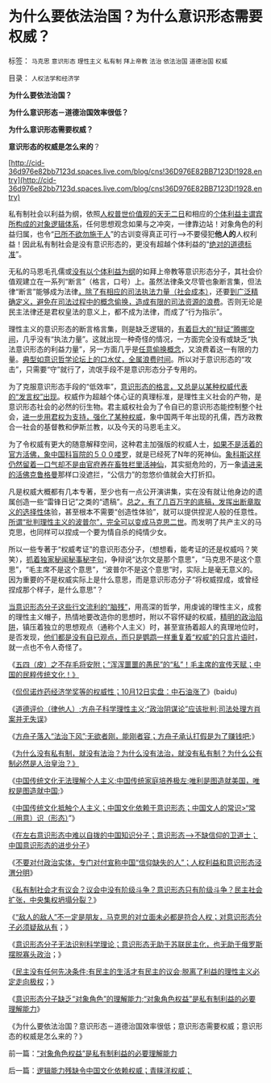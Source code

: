# 为什么要依法治国？为什么意识形态需要权威？

标签： `马克思` `意识形态` `理性主义` `私有制` `拜上帝教` `法治` `依法治国` `道德治国` `权威` 

目录： `人权法学和经济学`

**为什么要依法治国？**

**为什么意识形态－道德治国效率很低？**

**为什么意识形态需要权威？**

**意识形态的权威是怎么来的**？

[http://cid-36d976e82bb7123d.spaces.live.com/blog/cns!36D976E82BB7123D!1928.entry](http://cid-36d976e82bb7123d.spaces.live.com/blog/cns!36D976E82BB7123D!1928.entry)

私有制社会以利益为纲，依照[人权普世价值观的天无二日](../../../2010/6/11/“天无二日，法无二纲”单一断言规则.md)和相应的[个体利益主谓宾所构成的对象逻辑体系](../../../2009/5/22/“实”未必为实证，认识对象角色的主谓宾.md)，任何思想观念如果与之冲突，一律靠边站！对象角色的利益归属，也令“[已所不欲勿施于人](../../../2009/6/19/“已所不欲，勿施于人”就是普世的价值观.md)”的古训变得真正可行——>不要侵犯**他人的**人权利益！因此私有制社会是没有意识形态的，更没有超越个体利益的“[绝对的道德标准](http://hi.baidu.com/darthchn/blog/item/4c69f2376ee8e5d5a3cc2bd6.html)”。

无私的马恩毛孔儒或[没有以个体利益为纲](../../../2009/10/9/完全相反的是非标准.md)的如拜上帝教等意识形态分子，其社会价值观建立在一系列“断言”（格言，口号）上。虽然法律条文尽管也象断言集，但法律“断言”能够成为法律[，除了有相应的司法执法力量（社会成本）](../../../2010/5/12/法治什么条件下是合理的？是低成本的？.md)，还要[到广泛精确定义，避免在司法过程中的概念偷换，造成有限的司法资源的浪费](../../../2010/5/4/中国不缺信仰，中国缺乏名词解释.md)。否则无论是民主法律还是君权皇法的意义上，都不成为法律，而成了“行为指示”。

理性主义的意识形态的断言格言集，则是缺乏逻辑的，[有着巨大的“辩证”腾挪空间](../../../2010/1/9/“白马非马”与辩证法和实证和科学理论.md)，几乎没有“执法力量”。这就出现一种奇怪的情况，一方面完全没有或缺乏“执法意识形态的利益力量”，另一方面几乎是[任意偷换概念](../../../2010/5/4/科学开始于精确概念定义.md)，又浪费着这一有限的力量。[典型如意识哲学论坛上的口水仗，全属浪费时间](../../../2008/10/25/明末历史在儒教道德口水仗中模糊.md)。所以对于意识形态的“攻击”，只需要“守”就行了，流氓手段不是意识形态分子专用的。

为了克服意识形态手段的“低效率”，[意识形态的格言，又总是以某种权威代表的“发言权”出现](../../../2010/2/9/中外历史权威只是你我一样的普通人.md)。权威作为超越个体心证的真理标准，是理性主义社会的产物，是意识形态社会的必然的衍生物。君主威权社会为了令自已的意识形态能控制整个社会，[进一步用君权为支持，强化了某种权威](../../../2009/3/25/中国式诡辩：疑证从有，君权裁决.md)，象中国两千年出现的孔儒，西方政教合一社会的基督教和伊斯兰教，以及今天的马恩毛主义。

为了令权威有更大的随意解释空间，这种君主加强版的权威人士，[如果不是活着的官方活佛，象中国科盲院的５００喽罗](../../../2010/5/10/理性主义科学家是不是很牛逼的大祭师？.md)，就是已经死了N年的死神仙。[象科斯这样仍然留着一口气却不是由官府养在畜牲栏里活神仙](../../../2010/1/4/科斯先生有多大的权威意义.md)，其实挺危险的，万一象[请进来的活佛克鲁格曼](../../../2009/5/14/诺奖资本学家克鲁格曼先生尴尬中国周.md)那样口没遮拦，“公信力”的忽悠价值就会大打折扣。

凡是权威大概都有几本专著，至少也有一点公开演讲集，实在没有就让他身边的遗属创造一些“雷锋日记”之类的“遗稿”。[总之，有了几百万字的底稿，发挥出断章取义的选择性体](../../../2010/8/11/历史“评论”无所谓真实.md)验，甚至根本不需要“创造性体验”，就可以提供捏泥人般的任意性。[所谓“批判理性主义的波普尔”，完全可以变成马克思二世](../../../2010/10/7/科学实证标准与实证主义哲学的区别.md)。而发明了共产主义的马克思，也同样可以捏成一个要为情自杀的纯情少女。

所以一些专著于“权威考证”的意识形态分子，（想想看，能考证的还是权威吗？笑笑），[抓着独家秘闻秘事秘字句](../../../2010/4/19/“秘闻秘籍决定论”唯心历史和现实观体现的“国民文化.md)，争辩说“达尔文是那个意思”，“马克思不是这个意思”，“毛主席不是这个意思”，“波普尔不是这个意思”时，实际上是毫无意义的。因为重要的不是权威实际上是什么意思，而是意识形态分子“将权威捏成，或曾经捏成那个样子，是什么意思”？

[当意识形态分子这些行文流利的“脑残”](../../../2010/1/13/五毛就业是个技术活.md)，用高深的哲学，用虔诚的理性主义，成套的理性主义帽子，热情地要改造你的思想时，附以不容怀疑的权威，[精明的政治陷阱](http://hi.baidu.com/darthchn/blog/item/e7a4e8dbf31a47d2b7fd4858.html)，镇压着独立的思想观点（通称个人主义）时，甚至宣扬着超人的真理地位时，是否发现，[他们都是没有自已观点，而只是鹦鹉一样重复着“权威”的只言片语时](../../../2010/1/9/“权威”的经济学解释和人性的权威.md)，就一点也不令人奇怪了。

《[五四（皮）之不存毛将安附；“浑浑噩噩的愚民”的“私”！毛主席的宣传天赋；中国的民粹传统文化！》](../../../2010/10/11/五四皮之不存毛将安附.md)

《[侃侃诺炸药经济学奖等的权威性；10月12日实盘：中石油涨了](http://hi.baidu.com/darthchn/blog/item/e87bb7f5c36fb961dcc4744f.html)》(baidu)

《[道德评价（律他人）;方舟子科学理性主义;“政治阴谋论”应该批判;司法处理方肖案并无失误](http://hi.baidu.com/darthchn/blog/item/e734ef4f3585c506b2de052a.html)》

《[方舟子落入“法治下风”;无欲者刚，能刚者容；方舟子承认打假是为了赚钱吧](../../../2010/10/12/无欲者刚，能刚者容；方舟子赚点钱吧，不丢人的.md);》

《[为什么没有私有制，就没有法治？为什么没有法治，就没有私有制？为什么公有制必然是人治皇治？》](../../../2010/10/12/没有私有制，就没有法治.md)

《[中国传统文化无法理解个人主义;中国传统家庭培养极左;唯利是图造就美国，唯权是图造就中国](http://blog.sina.com.cn/s/blog_5563a64d0100lt0f.html);》

《[中国传统文化抵触个人主义；中国文化依赖于意识形态；中国文人的常识>“常（用意）识（形态）](../../../2010/10/13/中国传统文化对个人主义根本抵触.md)”》

《[在左右意识形态中难以自拨的中国知识分子；意识形态——>不缺信仰的卫道士；中国意识形态的进步分子](../../../2010/10/13/在左右意识形态中难以自拨的进步分子.md)》

《[不要对付政治实体，专门对付宣称中国“信仰缺失的人”；人权利益和意识形态泾渭分明](../../../2010/10/14/人权利益和意识形态泾渭分明.md)》

《[私有制社会才有议会？议会中没有阶级斗争？意识形态只有阶级斗争？民主社会扩张，中央集权坍塌分裂？](../../../2010/10/14/为什么只有私有制社会才有议会.md)》

《[“敌人的敌人”不一定是朋友，马克思的对立面未必都是符合人权；对意识形态分子必须疑敌从有](../../../2010/10/14/“敌人的敌人”不一定是朋友;意识形态都是敌人；.md)；》

《[意识形态分子无法识别科学理论；意识形态无助于苏联民主化，也无助于俄罗斯摆脱寡头政治](../../../2010/10/14/“敌人的敌人”不一定是朋友;意识形态都是敌人；.md)；》

《[民主没有任何先决条件;有民主的生活才有民主的议会;脱离了利益的理性主义必定走向极权](../../../2010/10/15/有民主的生活方式才有民主的社会.md)；》

《[意识形态分子缺乏“对象角色”的理解能力;“对象角色权益”是私有制利益的必要理解能力](../../../2010/10/15/“对象角色权益”是私有制利益的必要理解能力.md)》

《为什么要依法治国？意识形态－道德治国效率很低；意识形态需要权威；意识形态的权威是怎么来的？》

前一篇：[“对象角色权益”是私有制利益的必要理解能力](../../../2010/10/15/“对象角色权益”是私有制利益的必要理解能力.md)

后一篇：[逻辑能力残缺令中国文化依赖权威；青睐洋权威；](../../../2010/10/16/逻辑能力残缺令中国文化依赖权威；青睐洋权威；.md)
